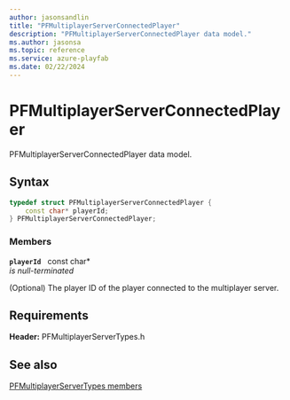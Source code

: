 ```yaml
---
author: jasonsandlin
title: "PFMultiplayerServerConnectedPlayer"
description: "PFMultiplayerServerConnectedPlayer data model."
ms.author: jasonsa
ms.topic: reference
ms.service: azure-playfab
ms.date: 02/22/2024
---
```


# PFMultiplayerServerConnectedPlayer  

PFMultiplayerServerConnectedPlayer data model.  

## Syntax  
  
```cpp
typedef struct PFMultiplayerServerConnectedPlayer {  
    const char* playerId;  
} PFMultiplayerServerConnectedPlayer;  
```
  
### Members  
  
**`playerId`** &nbsp; const char*  
*is null-terminated*  
  
(Optional) The player ID of the player connected to the multiplayer server.
  
  
## Requirements  
  
**Header:** PFMultiplayerServerTypes.h
  
## See also  
[PFMultiplayerServerTypes members](../pfmultiplayerservertypes_members.md)  

  
  
